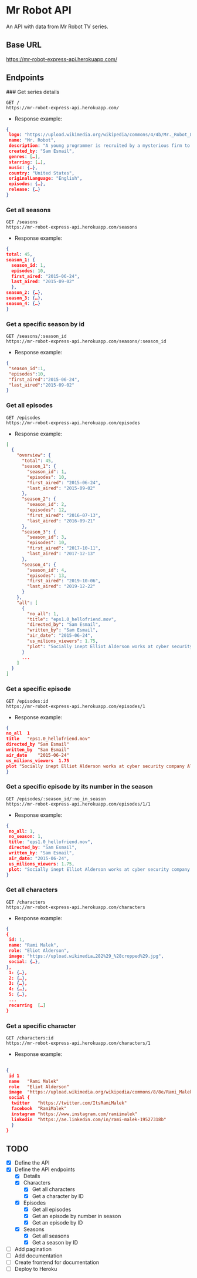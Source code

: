 # Mr Robot API

An API with data from Mr Robot TV series.

## Base URL
https://mr-robot-express-api.herokuapp.com/

## Endpoints

### Get series details


`````
GET /
https://mr-robot-express-api.herokuapp.com/
`````
- Response example:
`````json
{
 logo: "https://upload.wikimedia.org/wikipedia/commons/4/4b/Mr._Robot_Logo.svg",
 name: "Mr. Robot",
 description: "A young programmer is recruited by a mysterious firm to participate in its latest experiment, the one that will ultimately save the world.",
 created_by: "Sam Esmail",
 genres: […],
 starring: […],
 music: {…},
 country: "United States",
 originalLanguage: "English",
 episodes: {…},
 release: {…}
}
`````

### Get all seasons
`````
GET /seasons
https://mr-robot-express-api.herokuapp.com/seasons
`````
- Response example:
`````json
{	
total: 45,
season_1: {
  season_id: 1,
  episodes: 10,
  first_aired: "2015-06-24",
  last_aired: "2015-09-02"
  },
season_2: {…},
season_3: {…},
season_4: {…}
}
`````

### Get a specific season by id
`````
GET /seasons/:season_id
https://mr-robot-express-api.herokuapp.com/seasons/:season_id
`````
- Response example:
`````json
{
 "season_id":1,
 "episodes":10,
 "first_aired":"2015-06-24",
 "last_aired":"2015-09-02"
}
`````

### Get all episodes
````
GET /episodes
https://mr-robot-express-api.herokuapp.com/episodes
`````
- Response example:
````json
[
  {
    "overview": {
      "total": 45,
      "season_1": {
        "season_id": 1,
        "episodes": 10,
        "first_aired": "2015-06-24",
        "last_aired": "2015-09-02"
      },
      "season_2": {
        "season_id": 2,
        "episodes": 12,
        "first_aired": "2016-07-13",
        "last_aired": "2016-09-21"
      },
      "season_3": {
        "season_id": 3,
        "episodes": 10,
        "first_aired": "2017-10-11",
        "last_aired": "2017-12-13"
      },
      "season_4": {
        "season_id": 4,
        "episodes": 13,
        "first_aired": "2019-10-06",
        "last_aired": "2019-12-22"
      }
    },
    "all": [
      {
        "no_all": 1,
        "title": "eps1.0_hellofriend.mov",
        "directed_by": "Sam Esmail",
        "written_by": "Sam Esmail",
        "air_date": "2015-06-24",
        "us_milions_viewers": 1.75,
        "plot": "Socially inept Elliot Alderson works at cyber security company Allsafe. At night, he hacks social media, personal information, and bank records, including those of his co-workers, therapist, and a drug dealer. Elliot stops a DDoS attack against Allsafe's biggest client, E Corp. He identifies a file labeled fsociety00.dat and a text file asking him not to destroy malware he finds hidden on E Corp's server. Mr. Robot, the mysterious leader of the hacker group fsociety, contacts Elliot on the subway. Fsociety invites Elliot to join them in starting a digital revolution; they plan to delete all debt records held by E Corp. He is intrigued and eventually agrees. As his first collaborative act with fsociety, Elliot provides the FBI with an encrypted file falsely implicating Terry Colby, E Corp's own chief technology officer (CTO) as the orchestrator of the attack."
      }
      ...
    ]
  }
]
````
### Get a specific episode
````
GET /episodes:id
https://mr-robot-express-api.herokuapp.com/episodes/1
````
- Response example:
````json
{
no_all	1
title	"eps1.0_hellofriend.mov"
directed_by	"Sam Esmail"
written_by	"Sam Esmail"
air_date	"2015-06-24"
us_milions_viewers	1.75
plot "Socially inept Elliot Alderson works at cyber security company Allsafe. At night, he hacks social media, personal information, and bank records, including those of his co-workers, therapist, and a drug dealer. Elliot stops a DDoS attack against Allsafe's biggest client, E Corp. He identifies a file labeled fsociety00.dat and a text file asking him not to destroy malware he finds hidden on E Corp's server. Mr. Robot, the mysterious leader of the hacker group fsociety, contacts Elliot on the subway. Fsociety invites Elliot to join them in starting a digital revolution; they plan to delete all debt records held by E Corp. He is intrigued and eventually agrees. As his first collaborative act with fsociety, Elliot provides the FBI with an encrypted file falsely implicating Terry Colby, E Corp's own chief technology officer (CTO) as the orchestrator of the attack."
}
````

### Get a specific episode by its number in the season
````
GET /episodes/:season_id/:no_in_season
https://mr-robot-express-api.herokuapp.com/episodes/1/1
````
- Response example:
````json
{
 no_all: 1,
 no_season: 1,
 title: "eps1.0_hellofriend.mov",
 directed_by: "Sam Esmail",
 written_by: "Sam Esmail",
 air_date: "2015-06-24",
 us_milions_viewers: 1.75,
 plot: "Socially inept Elliot Alderson works at cyber security company Allsafe. At night, he hacks social media, personal information, and bank records, including those of his co-workers, therapist, and a drug dealer. Elliot stops a DDoS attack against Allsafe's biggest client, E Corp. He identifies a file labeled fsociety00.dat and a text file asking him not to destroy malware he finds hidden on E Corp's server. Mr. Robot, the mysterious leader of the hacker group fsociety, contacts Elliot on the subway. Fsociety invites Elliot to join them in starting a digital revolution; they plan to delete all debt records held by E Corp. He is intrigued and eventually agrees. As his first collaborative act with fsociety, Elliot provides the FBI with an encrypted file falsely implicating Terry Colby, E Corp's own chief technology officer (CTO) as the orchestrator of the attack."
}
````
### Get all characters
`````
GET /characters
https://mr-robot-express-api.herokuapp.com/characters
`````
- Response example:
````json
{
{
 id: 1,
 name: "Rami Malek",
 role: "Eliot Alderson",
 image: "https://upload.wikimedia…282%29_%28cropped%29.jpg",
 social: {…},
},
 1: {…},
 2: {…},
 3: {…},
 4: {…},
 5: {…},
 ...
 recurring	[…]
}
````
### Get a specific character
````
GET /characters:id
https://mr-robot-express-api.herokuapp.com/characters/1
````
- Response example:
````json
	
{
 id	1
 name	"Rami Malek"
 role	"Eliot Alderson"
 image	"https://upload.wikimedia.org/wikipedia/commons/8/8e/Rami_Malek_in_2015_%282%29_%28cropped%29.jpg"
 social {
  twitter	"https://twitter.com/ItsRamiMalek"
  facebook	"RamiMalek"
  instagram	"https://www.instagram.com/ramiimalek"
  linkedin	"https://ae.linkedin.com/in/rami-malek-19527318b"
  }
}
````
## TODO

- [x] Define the API
- [x] Define the API endpoints
  - [x] Details
  - [x] Characters
    - [x] Get all characters
    - [x] Get a character by ID
  - [x] Episodes
    - [x] Get all episodes
    - [x] Get an episode by number in season
    - [x] Get an episode by ID
  - [x] Seasons
    - [x] Get all seasons
    - [x] Get a season by ID
- [ ] Add pagination
- [ ] Add documentation
- [ ] Create frontend for documentation
- [ ] Deploy to Heroku
